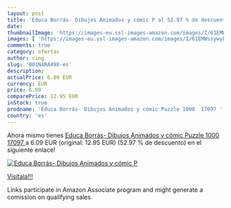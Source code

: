 ```yaml
---
layout: post
title: 'Educa Borrás- Dibujos Animados y cómic P al 52.97 % de descuento'
date: 
thumbnailImage: 'https://images-eu.ssl-images-amazon.com/images/I/61EMWssywyL._SL200_.jpg'
images: [ 'https://images-eu.ssl-images-amazon.com/images/I/61EMWssywyL._SL200_.jpg' ]
comments: true
category: ofertas
author: ring
slug: 'B01N4RA49X-es'
description:
actualPrice: 6.09 EUR
currency: EUR
price: 6.09
comparePrice: 12.95 EUR
inStock: true
prodname: 'Educa Borrás- Dibujos Animados y cómic Puzzle 1000  17097 '
country: 'es'
---
```


Ahora mismo tienes [Educa Borrás- Dibujos Animados y cómic Puzzle 1000  17097 ](https://www.amazon.es/dp/B01N4RA49X/?tag=tolees-21) a 6.09 EUR (original: 12.95 EUR) (52.97 %  de descuento) en el siguiente enlace!

[![Educa Borrás- Dibujos Animados y cómic P](https://images-eu.ssl-images-amazon.com/images/I/61EMWssywyL._SL200_.jpg)](https://www.amazon.es/dp/B01N4RA49X/?tag=tolees-21)

[Visítala!!!](https://www.amazon.es/dp/B01N4RA49X/?tag=tolees-21)

Links participate in Amazon Associate program and might generate a comission on qualifying sales

